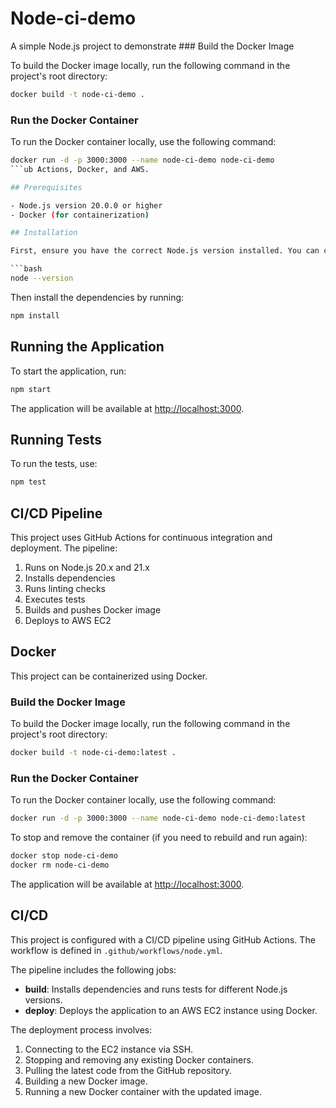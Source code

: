 # Node-ci-demo

A simple Node.js project to demonstrate ### Build the Docker Image

To build the Docker image locally, run the following command in the project's root directory:

```bash
docker build -t node-ci-demo .
```

### Run the Docker Container

To run the Docker container locally, use the following command:

````bash
docker run -d -p 3000:3000 --name node-ci-demo node-ci-demo
```ub Actions, Docker, and AWS.

## Prerequisites

- Node.js version 20.0.0 or higher
- Docker (for containerization)

## Installation

First, ensure you have the correct Node.js version installed. You can check your version with:

```bash
node --version
````

Then install the dependencies by running:

```bash
npm install
```

## Running the Application

To start the application, run:

```bash
npm start
```

The application will be available at [http://localhost:3000](http://localhost:3000).

## Running Tests

To run the tests, use:

```bash
npm test
```

## CI/CD Pipeline

This project uses GitHub Actions for continuous integration and deployment. The pipeline:

1. Runs on Node.js 20.x and 21.x
2. Installs dependencies
3. Runs linting checks
4. Executes tests
5. Builds and pushes Docker image
6. Deploys to AWS EC2

## Docker

This project can be containerized using Docker.

### Build the Docker Image

To build the Docker image locally, run the following command in the project's root directory:

```bash
docker build -t node-ci-demo:latest .
```

### Run the Docker Container

To run the Docker container locally, use the following command:

```bash
docker run -d -p 3000:3000 --name node-ci-demo node-ci-demo:latest
```

To stop and remove the container (if you need to rebuild and run again):

```bash
docker stop node-ci-demo
docker rm node-ci-demo
```

The application will be available at [http://localhost:3000](http://localhost:3000).

## CI/CD

This project is configured with a CI/CD pipeline using GitHub Actions. The workflow is defined in `.github/workflows/node.yml`.

The pipeline includes the following jobs:

- **build**: Installs dependencies and runs tests for different Node.js versions.
- **deploy**: Deploys the application to an AWS EC2 instance using Docker.

The deployment process involves:

1.  Connecting to the EC2 instance via SSH.
2.  Stopping and removing any existing Docker containers.
3.  Pulling the latest code from the GitHub repository.
4.  Building a new Docker image.
5.  Running a new Docker container with the updated image.
